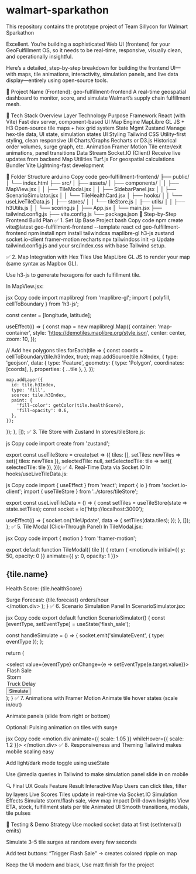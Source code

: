 # walmart-sparkathon
This repository contains the prototype project of Team Sillycon for Walmart Sparkathon

Excellent. You’re building a sophisticated Web UI (frontend) for your GeoFulfillment OS, so it needs to be real-time, responsive, visually clean, and operationally insightful.

Here’s a detailed, step-by-step breakdown for building the frontend UI—with maps, tile animations, interactivity, simulation panels, and live data display—entirely using open-source tools.

🎨 Project Name (Frontend):
geo-fulfillment-frontend
A real-time geospatial dashboard to monitor, score, and simulate Walmart’s supply chain fulfillment mesh.

🧱 Tech Stack Overview
Layer	Technology	Purpose
Framework	React (with Vite)	Fast dev server, component-based UI
Map Engine	MapLibre GL JS + H3	Open-source tile maps + hex grid system
State Mgmt	Zustand	Manage hex-tile data, UI state, simulation states
UI Styling	Tailwind CSS	Utility-first styling, clean responsive UI
Charts/Graphs	Recharts or D3.js	Historical order volumes, surge graph, etc.
Animation	Framer Motion	Tile enter/exit animations, panel transitions
Data Stream	Socket.IO (Client)	Receive live updates from backend
Map Utilities	Turf.js	For geospatial calculations
Bundler	Vite	Lightning-fast development

🧭 Folder Structure
arduino
Copy code
geo-fulfillment-frontend/
├── public/
│   └── index.html
├── src/
│   ├── assets/
│   ├── components/
│   │   ├── MapView.jsx
│   │   ├── TileModal.jsx
│   │   ├── SidebarPanel.jsx
│   │   ├── ScenarioSimulator.jsx
│   │   └── TileHealthCard.jsx
│   ├── hooks/
│   │   └── useLiveTileData.js
│   ├── stores/
│   │   └── tileStore.js
│   ├── utils/
│   │   ├── h3Utils.js
│   │   └── scoring.js
│   ├── App.jsx
│   └── main.jsx
├── tailwind.config.js
├── vite.config.js
└── package.json
🧩 Step-by-Step Frontend Build Plan
✅ 1. Set Up Base Project
bash
Copy code
npm create vite@latest geo-fulfillment-frontend --template react
cd geo-fulfillment-frontend
npm install
npm install tailwindcss maplibre-gl h3-js zustand socket.io-client framer-motion recharts
npx tailwindcss init -p
Update tailwind.config.js and your src/index.css with base Tailwind setup.

✅ 2. Map Integration with Hex Tiles
Use MapLibre GL JS to render your map (same syntax as Mapbox GL).

Use h3-js to generate hexagons for each fulfillment tile.

In MapView.jsx:

jsx
Copy code
import maplibregl from 'maplibre-gl';
import { polyfill, cellToBoundary } from 'h3-js';

const center = [longitude, latitude];

useEffect(() => {
  const map = new maplibregl.Map({
    container: 'map-container',
    style: 'https://demotiles.maplibre.org/style.json',
    center: center,
    zoom: 10,
  });

  // Add hex polygons
  tiles.forEach(tile => {
    const coords = cellToBoundary(tile.h3Index, true);
    map.addSource(tile.h3Index, {
      type: 'geojson',
      data: {
        type: 'Feature',
        geometry: {
          type: 'Polygon',
          coordinates: [coords],
        },
        properties: { ...tile },
      },
    });

    map.addLayer({
      id: tile.h3Index,
      type: 'fill',
      source: tile.h3Index,
      paint: {
        'fill-color': getColor(tile.healthScore),
        'fill-opacity': 0.6,
      },
    });
  });
}, []);
✅ 3. Tile Store with Zustand
In stores/tileStore.js:

js
Copy code
import create from 'zustand';

export const useTileStore = create(set => ({
  tiles: [],
  setTiles: newTiles => set({ tiles: newTiles }),
  selectedTile: null,
  setSelectedTile: tile => set({ selectedTile: tile }),
}));
✅ 4. Real-Time Data via Socket.IO
In hooks/useLiveTileData.js:

js
Copy code
import { useEffect } from 'react';
import { io } from 'socket.io-client';
import { useTileStore } from '../stores/tileStore';

export const useLiveTileData = () => {
  const setTiles = useTileStore(state => state.setTiles);
  const socket = io('http://localhost:3000');

  useEffect(() => {
    socket.on('tileUpdate', data => {
      setTiles(data.tiles);
    });
  }, []);
};
✅ 5. Tile Modal (Click-Through Panel)
In TileModal.jsx:

jsx
Copy code
import { motion } from 'framer-motion';

export default function TileModal({ tile }) {
  return (
    <motion.div initial={{ y: 50, opacity: 0 }} animate={{ y: 0, opacity: 1 }}>
      <h2>{tile.name}</h2>
      <p>Health Score: {tile.healthScore}</p>
      <Recharts data={tile.history} />
      <div>Surge Forecast: {tile.forecast} orders/hour</div>
    </motion.div>
  );
}
✅ 6. Scenario Simulation Panel
In ScenarioSimulator.jsx:

jsx
Copy code
export default function ScenarioSimulator() {
  const [eventType, setEventType] = useState('flash_sale');

  const handleSimulate = () => {
    socket.emit('simulateEvent', { type: eventType });
  };

  return (
    <div>
      <select value={eventType} onChange={e => setEventType(e.target.value)}>
        <option value="flash_sale">Flash Sale</option>
        <option value="storm">Storm</option>
        <option value="delay">Truck Delay</option>
      </select>
      <button onClick={handleSimulate}>Simulate</button>
    </div>
  );
}
✅ 7. Animations with Framer Motion
Animate tile hover states (scale in/out)

Animate panels (slide from right or bottom)

Optional: Pulsing animation on tiles with surge

jsx
Copy code
<motion.div animate={{ scale: 1.05 }} whileHover={{ scale: 1.2 }}>
  <HexTile />
</motion.div>
✅ 8. Responsiveness and Theming
Tailwind makes mobile scaling easy

Add light/dark mode toggle using useState

Use @media queries in Tailwind to make simulation panel slide in on mobile

🔍 Final UX Goals
Feature	Result
Interactive Map	Users can click tiles, filter by layers
Live Scores	Tiles update in real-time via Socket.IO
Simulation Effects	Simulate storm/flash sale, view map impact
Drill-down Insights	View ETA, stock, fulfillment stats per tile
Animated UI	Smooth transitions, modals, tile pulses

🧪 Testing & Demo Strategy
Use mocked socket data at first (setInterval() emits)

Simulate 3–5 tile surges at random every few seconds

Add test buttons: “Trigger Flash Sale” → creates colored ripple on map

Keep the Ui modern and black, Use matt finish for the project

